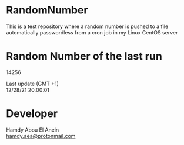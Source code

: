 # RandomNumber    
This is a test repository where a random number is pushed to a file automatically passwordless from a cron job in my Linux CentOS server    
# Random Number of the last run   
14256
      
Last update (GMT +1)    
12/28/21 20:00:01
# Developer    
Hamdy Abou El Anein   
hamdy.aea@protonmail.com
